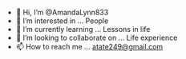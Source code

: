 - 👋 Hi, I’m @AmandaLynn833
- 👀 I’m interested in ... People
- 🌱 I’m currently learning ... Lessons in life
- 💞️ I’m looking to collaborate on ... Life experience
- 📫 How to reach me ... atate249@gmail.com

<!---
AmandaLynn833/AmandaLynn833 is a ✨ special ✨ repository because its `README.md` (this file) appears on your GitHub profile.
You can click the Preview link to take a look at your changes.
--->
